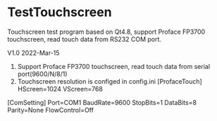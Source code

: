 # TestTouchscreen
Touchscreen test program based on Qt4.8, support Proface FP3700 touchscreen, read touch data from RS232 COM port.


V1.0 2022-Mar-15
1. Support Proface FP3700 touchscreen, read touch data from serial port(9600/N/8/1)
2. Touchscreen resolution is configed in config.ini
[ProfaceTouch]
HScreen=1024
VScreen=768

[ComSetting]
Port=COM1
BaudRate=9600
StopBits=1
DataBits=8
Parity=None
FlowControl=Off
